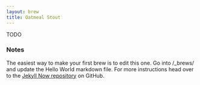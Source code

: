 ```yaml
---
layout: brew
title: Oatmeal Stout
---
```


TODO

### Notes
The easiest way to make your first brew is to edit this one. Go into /_brews/ and update the Hello World markdown file. For more instructions head over to the [Jekyll Now repository](https://github.com/barryclark/jekyll-now) on GitHub.